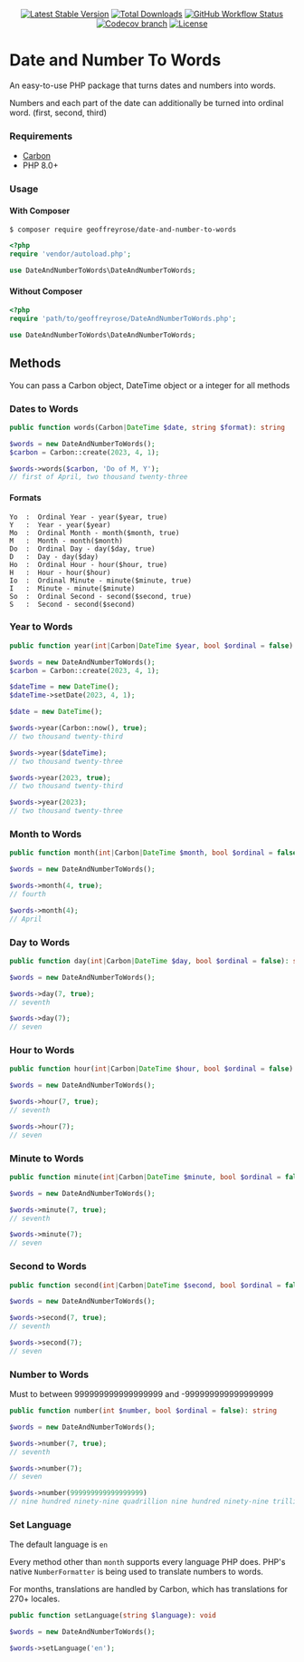 <div style="text-align: center;"> 

[![Latest Stable Version](https://img.shields.io/packagist/v/geoffreyrose/date-and-number-to-words?style=flat-square)](https://packagist.org/packages/geoffreyrose/date-and-number-to-words)
[![Total Downloads](https://img.shields.io/packagist/dt/geoffreyrose/date-and-number-to-words?style=flat-square)](https://packagist.org/packages/geoffreyrose/date-and-number-to-words/stats)
[![GitHub Workflow Status](https://img.shields.io/github/actions/workflow/status/geoffreyrose/date-and-number-to-words/main.yml?branch=master&style=flat-square)](https://github.com/geoffreyrose/date-and-number-to-words/actions?query=branch%3Amain)
[![Codecov branch](https://img.shields.io/codecov/c/gh/geoffreyrose/date-and-number-to-words/main?style=flat-square)](https://app.codecov.io/gh/geoffreyrose/date-and-number-to-words/branch/main)
[![License](https://img.shields.io/github/license/geoffreyrose/date-and-number-to-words?style=flat-square)](https://github.com/geoffreyrose/date-and-number-to-words/blob/main/License)
</div>

# Date and Number To Words
An easy-to-use PHP package that turns dates and numbers into words. 

Numbers and each part of the date can additionally be turned into ordinal word. (first, second, third)



### Requirements
* [Carbon](http://carbon.nesbot.com/)
* PHP 8.0+

### Usage

#### With Composer
```
$ composer require geoffreyrose/date-and-number-to-words
```

```php
<?php
require 'vendor/autoload.php';

use DateAndNumberToWords\DateAndNumberToWords;
```

#### Without Composer

```php
<?php
require 'path/to/geoffreyrose/DateAndNumberToWords.php';

use DateAndNumberToWords\DateAndNumberToWords;
```


## Methods

You can pass a Carbon object, DateTime object or a integer for all methods

### Dates to Words

```php
public function words(Carbon|DateTime $date, string $format): string

$words = new DateAndNumberToWords();
$carbon = Carbon::create(2023, 4, 1);

$words->words($carbon, 'Do of M, Y');
// first of April, two thousand twenty-three
```

#### Formats

```text
Yo  :  Ordinal Year - year($year, true)
Y   :  Year - year($year)
Mo  :  Ordinal Month - month($month, true)
M   :  Month - month($month)
Do  :  Ordinal Day - day($day, true)
D   :  Day - day($day)
Ho  :  Ordinal Hour - hour($hour, true)
H   :  Hour - hour($hour)
Io  :  Ordinal Minute - minute($minute, true)
I   :  Minute - minute($minute)
So  :  Ordinal Second - second($second, true)
S   :  Second - second($second)
```

### Year to Words

```php
public function year(int|Carbon|DateTime $year, bool $ordinal = false): string

$words = new DateAndNumberToWords();
$carbon = Carbon::create(2023, 4, 1);

$dateTime = new DateTime();
$dateTime->setDate(2023, 4, 1);

$date = new DateTime();

$words->year(Carbon::now(), true);
// two thousand twenty-third

$words->year($dateTime);
// two thousand twenty-three

$words->year(2023, true);
// two thousand twenty-third

$words->year(2023);
// two thousand twenty-three

```

### Month to Words

```php
public function month(int|Carbon|DateTime $month, bool $ordinal = false): string

$words = new DateAndNumberToWords();

$words->month(4, true);
// fourth

$words->month(4);
// April
```

### Day to Words

```php
public function day(int|Carbon|DateTime $day, bool $ordinal = false): string

$words = new DateAndNumberToWords();

$words->day(7, true);
// seventh

$words->day(7);
// seven
```

### Hour to Words

```php
public function hour(int|Carbon|DateTime $hour, bool $ordinal = false): string

$words = new DateAndNumberToWords();

$words->hour(7, true);
// seventh

$words->hour(7);
// seven
```

### Minute to Words

```php
public function minute(int|Carbon|DateTime $minute, bool $ordinal = false): string

$words = new DateAndNumberToWords();

$words->minute(7, true);
// seventh

$words->minute(7);
// seven
```

### Second to Words

```php
public function second(int|Carbon|DateTime $second, bool $ordinal = false): string

$words = new DateAndNumberToWords();

$words->second(7, true);
// seventh

$words->second(7);
// seven
```

### Number to Words

Must to between 999999999999999999 and -999999999999999999

```php
public function number(int $number, bool $ordinal = false): string

$words = new DateAndNumberToWords();

$words->number(7, true);
// seventh

$words->number(7);
// seven

$words->number(999999999999999999)
// nine hundred ninety-nine quadrillion nine hundred ninety-nine trillion nine hundred ninety-nine billion nine hundred ninety-nine million nine hundred ninety-nine thousand nine hundred ninety-nine

```




### Set Language

The default language is `en`

Every method other than `month` supports every language PHP does. PHP's native `NumberFormatter` is being used to translate numbers to words.

For months, translations are handled by Carbon, which has translations for 270+ locales.  
 

```php
public function setLanguage(string $language): void

$words = new DateAndNumberToWords();

$words->setLanguage('en');

```
